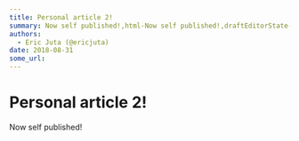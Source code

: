 ```yaml
---
title: Personal article 2!
summary: Now self published!,html-Now self published!,draftEditorState-{_immutable"-{allowUndo-true,currentContent-{entityMap-{},blockMap-{b12mr-{key-b12mr,type-unstyled,text-Now self published!,characterList-[{style-,entity-null},{style-,entity-null},{style-,entity-null},{style-,entity-null},{style-,entity-null},{style-,entity-null},{style-,entity-null},{style-,entity-null},{style-,entity-null},{style-,entity-null},{style-,entity-null},{style-,entity-null},{style-,entity-null},{style-,entity-null},{styl
authors:
  - Eric Juta (@ericjuta)
date: 2018-08-31
some_url: 
---
```


# Personal article 2!


Now self published!